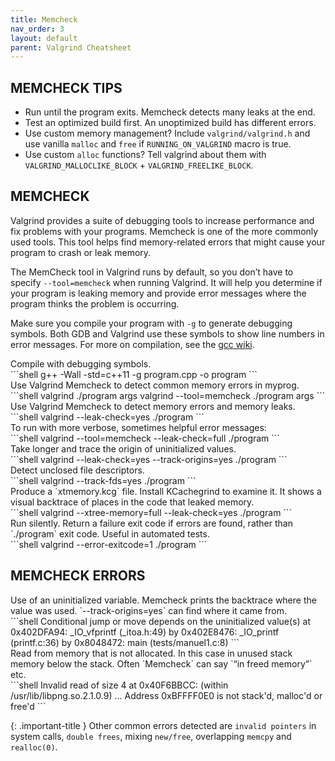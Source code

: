 ```yaml
---
title: Memcheck
nav_order: 3
layout: default
parent: Valgrind Cheatsheet
---
```


## **MEMCHECK TIPS**

- Run until the program exits. Memcheck detects many leaks at the end.
- Test an optimized build first. An unoptimized build has different errors.
- Use custom memory management? Include `valgrind/valgrind.h` and use vanilla `malloc` and `free` if `RUNNING_ON_VALGRIND` macro is true.
- Use custom `alloc` functions? Tell valgrind about them with `VALGRIND_MALLOCLIKE_BLOCK` + `VALGRIND_FREELIKE_BLOCK`.

## **MEMCHECK**

Valgrind provides a suite of debugging tools to increase performance and fix problems with your programs. Memcheck is one of the more commonly used tools. This tool helps find memory-related errors that might cause your program to crash or leak memory.

The MemCheck tool in Valgrind runs by default, so you don’t have to specify `--tool=memcheck` when running Valgrind. It will help you determine if your program is leaking memory and provide error messages where the program thinks the problem is occurring.

Make sure you compile your program with `-g` to generate debugging symbols. Both GDB and Valgrind use these symbols to show line numbers in error messages. For more on compilation, see the [gcc wiki](https://bytes.usc.edu/cs104/wiki/gcc.md).

<div class="code-example" markdown="1">
Compile with debugging symbols.
</div>
```shell
g++ -Wall -std=c++11 -g program.cpp -o program
```

<div class="code-example" markdown="1">
Use Valgrind Memcheck to detect common memory errors in myprog.
</div>
```shell
valgrind ./program args
valgrind --tool=memcheck ./program args
```

<div class="code-example" markdown="1">
Use Valgrind Memcheck to detect memory errors and memory leaks.
</div>
```shell
valgrind --leak-check=yes ./program
```

<div class="code-example" markdown="1">
To run with more verbose, sometimes helpful error messages:
</div>
```shell
valgrind --tool=memcheck --leak-check=full ./program
```

<div class="code-example" markdown="1">
Take longer and trace the origin of uninitialized values.
</div>
```shell
valgrind --leak-check=yes --track-origins=yes ./program
```

<div class="code-example" markdown="1">
Detect unclosed file descriptors.
</div>
```shell
valgrind --track-fds=yes ./program
```

<div class="code-example" markdown="1">
Produce a `xtmemory.kcg` file. Install KCachegrind to examine it. It shows a visual backtrace of places in the code that leaked memory.
</div>
```shell
valgrind --xtree-memory=full --leak-check=yes ./program
```

<div class="code-example" markdown="1">
Run silently. Return a failure exit code if errors are found, rather than `./program` exit code. Useful in automated tests.
</div>
```shell
valgrind --error-exitcode=1 ./program
```

## **MEMCHECK ERRORS**

<div class="code-example" markdown="1">
Use of an uninitialized variable. Memcheck prints the backtrace where the value was used. `--track-origins=yes` can find where it came from.
</div>
```shell
Conditional jump or move depends on the uninitialized value(s)
    at 0x402DFA94: _IO_vfprintf (_itoa.h:49)
    by 0x402E8476: _IO_printf (printf.c:36)
    by 0x8048472: main (tests/manuel1.c:8)
```

<div class="code-example" markdown="1">
Read from memory that is not allocated. In this case in unused stack memory below the stack. Often `Memcheck` can say `“in freed memory”` etc.
</div>
```shell
Invalid read of size 4
    at 0x40F6BBCC: (within /usr/lib/libpng.so.2.1.0.9)
    ...
Address 0xBFFFF0E0 is not stack'd, malloc'd or free'd
```

{: .important-title }
Other common errors detected are `invalid pointers` in system calls, `double frees`, mixing `new/free`, overlapping `memcpy` and `realloc(0)`.